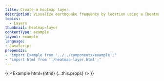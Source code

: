 ```yaml
---
title: Create a heatmap layer
description: Visualize earthquake frequency by location using a [heatmap layer](/mapbox-gl-js/style-spec#layers-heatmap).
topics:
  - Layers
thumbnail: heatmap-layer
contentType: example
layout: example
language:
- JavaScript
prependJs:
- "import Example from '../../components/example';"
- "import html from './heatmap-layer.html';"
---
```


{{ <Example html={html} {...this.props} /> }}
